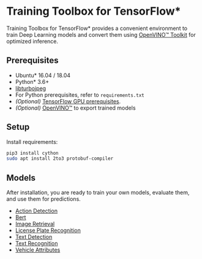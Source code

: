 # Training Toolbox for TensorFlow*

Training Toolbox for TensorFlow\* provides a convenient environment to train
Deep Learning models and convert them using [OpenVINO™
Toolkit](https://software.intel.com/en-us/openvino-toolkit) for optimized
inference.

## Prerequisites

- Ubuntu\* 16.04 / 18.04
- Python\* 3.6+
- [libturbojpeg](https://github.com/ajkxyz/jpeg4py)
- For Python prerequisites, refer to `requirements.txt`
- *(Optional)* [TensorFlow GPU prerequisites](https://www.tensorflow.org/install/gpu).
- *(Optional)* [OpenVINO™](https://software.intel.com/en-us/openvino-toolkit)
  to export trained models

## Setup

Install requirements:
  ```bash
  pip3 install cython
  sudo apt install 2to3 protobuf-compiler
  ```

## Models

After installation, you are ready to train your own models, evaluate them, and use
them for predictions.

* [Action Detection](action_detection)
* [Bert](bert)
* [Image Retrieval](image_retrieval)
* [License Plate Recognition](lpr)
* [Text Detection](text_detection)
* [Text Recognition](text_recognition)
* [Vehicle Attributes](vehicle_attributes)
